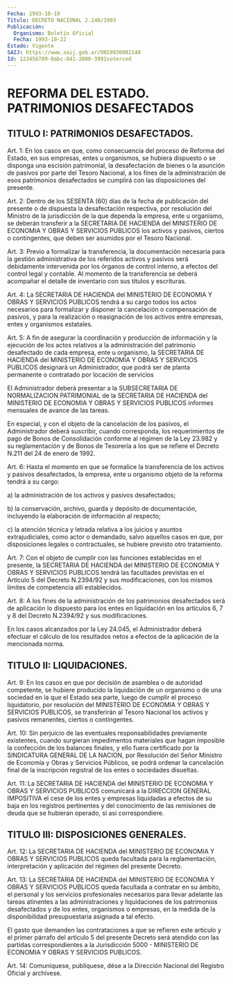 ```yaml
---
Fecha: 1993-10-19
Título: DECRETO NACIONAL 2.148/1993
Publicación:
  Organismo: Boletín Oficial
  Fecha: 1993-10-22
Estado: Vigente
SAIJ: https://www.saij.gob.ar/DN19930002148
Id: 123456789-0abc-841-2000-3991soterced
---
```

# REFORMA DEL ESTADO. PATRIMONIOS DESAFECTADOS

## TITULO I: PATRIMONIOS DESAFECTADOS.

<a id="1"></a>
Art.  1: En los casos en que, como consecuencia del proceso de Reforma del  Estado,  en  sus  empresas,  entes  u  organismos,  se hubiera  dispuesto  o  se  disponga  una  escisión  patrimonial, la desafectación  de  bienes  o la asunción de pasivos por  parte  del Tesoro  Nacional,  a  los  fines   de  la  administración  de  esos patrimonios  desafectados se cumplirá  con  las  disposiciones  del presente.

<a id="2"></a>
Art.  2:  Dentro  de  los  SESENTA  (60)  días  de la fecha de publicación    del    presente  o  de  dispuesta  la  desafectación respectiva, por resolución  del  Ministro  de la jurisdicción de la que dependa la empresa, ente u organismo, se  deberán  transferir a la  SECRETARIA  DE  HACIENDA  del MINISTERIO DE ECONOMIA Y OBRAS  Y SERVICIOS PUBLICOS los activos  y  pasivos, ciertos o contingentes, que deben ser asumidos por el Tesoro Nacional.

<a id="3"></a>
Art. 3: Previo a formalizar la transferencia, la documentación necesaria  para  la gestión administrativa de los referidos activos y pasivos será debidamente  intervenida  por los órganos de control interno, a efectos del control legal y contable.  Al  momento de la transferencia se deberá acompañar el detalle de inventario  con sus títulos y escrituras.

<a id="4"></a>
Art. 4: La SECRETARIA DE HACIENDA del MINISTERIO DE ECONOMIA Y OBRAS  Y  SERVICIOS  PUBLICOS  tendrá  a  su  cargo todos los actos necesarios para formalizar y disponer la cancelación o compensación de pasivos, y para la realización  o  reasignación  de los    activos   entre  empresas,  entes  y  organismos  estatales.

<a id="5"></a>
Art.  5:  A  fin  de  asegurar la coordinación y producción de información y la ejecución de los actos relativos a la administración del patrimonio  desafectado  de cada empresa, ente u organismo, la SECRETARIA DE HACIENDA del MINISTERIO  DE  ECONOMIA Y OBRAS  Y  SERVICIOS PUBLICOS designará un Administrador, que  podrá ser de planta  permanente  o  contratado  por locación de servicios

El    Administrador  deberá  presentar  a  la  SUBSECRETARIA    DE NORMALIZACION    PATRIMONIAL  de  la  SECRETARIA  DE  HACIENDA  del MINISTERIO  DE ECONOMIA  Y  OBRAS  Y  SERVICIOS  PUBLICOS  informes mensuales de avance de las tareas.

En especial,  y con el objeto de la cancelación de los pasivos, el Administrador deberá suscribir, cuando corresponda, los requerimientos de  pago  de  Bonos  de  Consolidación  conforme  al régimen  de  la  Ley  23.982  y  su  reglamentación  y  de Bonos de Tesorería a los que se refiere el Decreto N.211 del 24 de  enero de 1992.

<a id="6"></a>
Art.  6: Hasta el momento en que se formalice la transferencia de  los  activos   y  pasivos  desafectados,  la  empresa,  ente  u organismo objeto de la reforma tendrá a su cargo:

a) la administración  de  los  activos y pasivos desafectados;

b) la conservación, archivo, guarda  y  depósito de documentación, incluyendo    la  elaboración  de  información  al    respecto;

c) la atención  técnica y letrada relativa a los juicios y asuntos extrajudiciales, como  actor  o  demandado, salvo aquellos casos en que,  por  disposiciones  legales  o  contractuales,    se  hubiere previsto otro tratamiento.

<a id="7"></a>
Art. 7: Con el objeto de cumplir con las funciones establecidas en el  presente,  la  SECRETARIA  DE  HACIENDA  del  MINISTERIO  DE ECONOMIA  Y  OBRAS  Y  SERVICIOS  PUBLICOS  tendrá  las  facultades previstas en el Artículo 5 del Decreto N.2394/92 y sus modificaciones,    con  los  mismos  límites  de  competencia  allí establecidos.

<a id="8"></a>
Art.  8:  A  los fines de la administración de los patrimonios desafectados será de  aplicación  lo  dispuesto  para  los entes en liquidación en los artículos 6, 7 y 8 del Decreto N.2394/92  y  sus modificaciones.

En  los  casos  alcanzados  por  la  Ley  24.045, el Administrador deberá efectuar el cálculo de los resultados  netos a efectos de la aplicación de la mencionada norma.

## TITULO II: LIQUIDACIONES.

<a id="9"></a>
Art.  9:  En  los  casos  en que por decisión de asamblea o de autoridad competente, se hubiere  producido  la  liquidación  de un organismo  o  de  una sociedad en la que el Estado sea parte, luego de cumplir el proceso  liquidatorio,  por resolución del MINISTERIO DE  ECONOMIA  Y  OBRAS  Y SERVICIOS PUBLICOS,  se  transferirán  al Tesoro  Nacional  los  activos  y  pasivos  remanentes,  ciertos  o contingentes.

<a id="10"></a>
Art.  10:  Sin  perjuicio  de las eventuales responsabilidades previamente  existentes, cuando surgieran  impedimentos  materiales que hagan imposible  la  confección de los balances finales, y ello fuera certificado por la SINDICATURA  GENERAL  DE  LA  NACION,  por Resolución  del  Señor  Ministro  de  Economía  y Obras y Servicios Públicos, se podrá ordenar la cancelación final de  la  inscripción registral de los entes o sociedades disueltas.

<a id="11"></a>
Art. 11: La SECRETARIA DE HACIENDA del MINISTERIO DE ECONOMIA Y OBRAS  Y  SERVICIOS  PUBLICOS  comunicará  a  la  DIRECCION GENERAL IMPOSITIVA el cese de los entes y empresas liquidadas  a efectos de su  baja  en  los registros pertinentes y del conocimiento  de  las remisiones de deuda que se hubieran operado, si así correspondiere.

## TITULO III: DISPOSICIONES GENERALES.

<a id="12"></a>
Art. 12: La SECRETARIA DE HACIENDA del MINISTERIO DE ECONOMIA Y OBRAS  Y SERVICIOS PUBLICOS queda facultada para la reglamentación, interpretación  y  aplicación  del  régimen  del  presente Decreto.

<a id="13"></a>
Art. 13: La SECRETARIA DE HACIENDA del MINISTERIO DE ECONOMIA Y OBRAS  Y  SERVICIOS  PUBLICOS  queda  facultada  a  contratar en su ámbito,  el personal y los servicios profesionales necesarios  para llevar adelante  las  tareas  atinentes  a  las  administraciones y liquidaciones  de  los  patrimonios  desafectados y de  los  entes, organismos  o  empresas,  en  la  medida  de    la   disponibilidad presupuestaria asignada a tal efecto.

El  gasto  que demanden las contrataciones a que se refieren  este artículo y el  primer  párrafo  del artículo 5 del presente Decreto será atendido con las partidas correspondientes  a  la Jurisdicción 5000  -  MINISTERIO  DE  ECONOMIA  Y  OBRAS  Y  SERVICIOS PUBLICOS.

<a id="14"></a>
Art. 14: Comuníquese, publíquese, dése a la Dirección Nacional del Registro Oficial y archívese.
